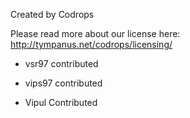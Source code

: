Created by Codrops

Please read more about our license here: http://tympanus.net/codrops/licensing/ 

- vsr97 contributed

- vips97 contributed

- Vipul Contributed
